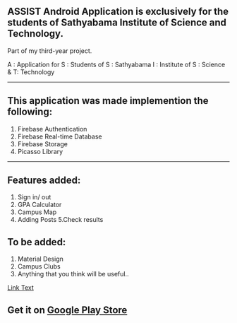 ## ASSIST Android Application is exclusively for the students of Sathyabama Institute of Science and Technology.
Part of my third-year project.

A : Application for
S : Students of
S : Sathyabama
I : Institute of 
S : Science &
T: Technology

---------------------------------------------------------------------------------------------------------------------------------

## This application was made implemention the following:
1. Firebase Authentication
2. Firebase Real-time Database
3. Firebase Storage
4. Picasso Library

------------------------------------------------------------------------------------------------------------------------------------
## Features added:
1. Sign in/ out
2. GPA Calculator
3. Campus Map
4. Adding Posts
5.Check results

## To be added:
1. Material Design 
2. Campus Clubs
3. Anything that you think will be useful..


[Link Text](URL_to_wiki)
## Get it on [Google Play Store](https://play.google.com/store/apps/details?id=com.theworkingbros.ak.assist)

